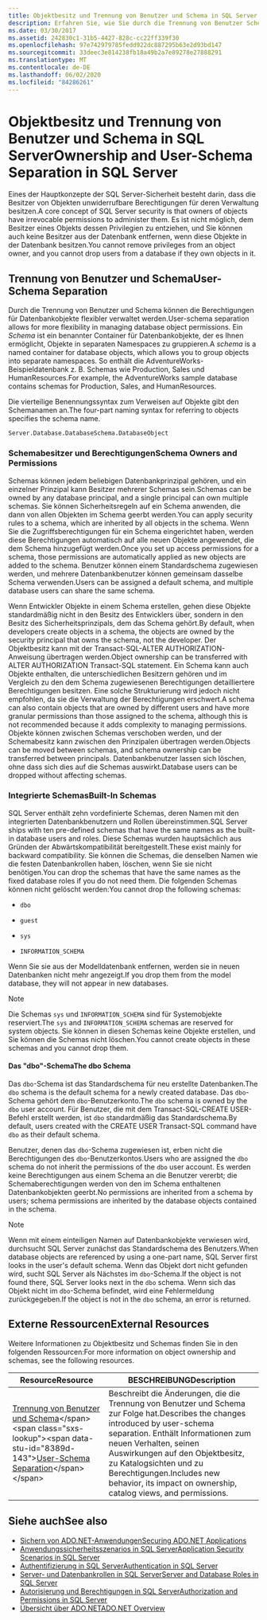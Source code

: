 ```yaml
---
title: Objektbesitz und Trennung von Benutzer und Schema in SQL Server
description: Erfahren Sie, wie Sie durch die Trennung von Benutzer Schemas Flexibilität beim Verwalten von SQL Server Berechtigungen für Datenbankobjekte Schemas gruppieren Objekte in separaten Namespaces.
ms.date: 03/30/2017
ms.assetid: 242830c1-31b5-4427-828c-cc22ff339f30
ms.openlocfilehash: 97e742979785fedd922dc887295b63e2d93bd147
ms.sourcegitcommit: 33deec3e814238fb18a49b2a7e89278e27888291
ms.translationtype: MT
ms.contentlocale: de-DE
ms.lasthandoff: 06/02/2020
ms.locfileid: "84286261"
---
```

# <a name="ownership-and-user-schema-separation-in-sql-server"></a><span data-ttu-id="8389d-104">Objektbesitz und Trennung von Benutzer und Schema in SQL Server</span><span class="sxs-lookup"><span data-stu-id="8389d-104">Ownership and User-Schema Separation in SQL Server</span></span>
<span data-ttu-id="8389d-105">Eines der Hauptkonzepte der SQL Server-Sicherheit besteht darin, dass die Besitzer von Objekten unwiderrufbare Berechtigungen für deren Verwaltung besitzen.</span><span class="sxs-lookup"><span data-stu-id="8389d-105">A core concept of SQL Server security is that owners of objects have irrevocable permissions to administer them.</span></span> <span data-ttu-id="8389d-106">Es ist nicht möglich, dem Besitzer eines Objekts dessen Privilegien zu entziehen, und Sie können auch keine Besitzer aus der Datenbank entfernen, wenn diese Objekte in der Datenbank besitzen.</span><span class="sxs-lookup"><span data-stu-id="8389d-106">You cannot remove privileges from an object owner, and you cannot drop users from a database if they own objects in it.</span></span>  
  
## <a name="user-schema-separation"></a><span data-ttu-id="8389d-107">Trennung von Benutzer und Schema</span><span class="sxs-lookup"><span data-stu-id="8389d-107">User-Schema Separation</span></span>  
 <span data-ttu-id="8389d-108">Durch die Trennung von Benutzer und Schema können die Berechtigungen für Datenbankobjekte flexibler verwaltet werden.</span><span class="sxs-lookup"><span data-stu-id="8389d-108">User-schema separation allows for more flexibility in managing database object permissions.</span></span> <span data-ttu-id="8389d-109">Ein *Schema* ist ein benannter Container für Datenbankobjekte, der es Ihnen ermöglicht, Objekte in separaten Namespaces zu gruppieren.</span><span class="sxs-lookup"><span data-stu-id="8389d-109">A *schema* is a named container for database objects, which allows you to group objects into separate namespaces.</span></span> <span data-ttu-id="8389d-110">So enthält die AdventureWorks-Beispieldatenbank z. B. Schemas wie Production, Sales und HumanResources.</span><span class="sxs-lookup"><span data-stu-id="8389d-110">For example, the AdventureWorks sample database contains schemas for Production, Sales, and HumanResources.</span></span>  
  
 <span data-ttu-id="8389d-111">Die vierteilige Benennungssyntax zum Verweisen auf Objekte gibt den Schemanamen an.</span><span class="sxs-lookup"><span data-stu-id="8389d-111">The four-part naming syntax for referring to objects specifies the schema name.</span></span>  
  
```text
Server.Database.DatabaseSchema.DatabaseObject  
```  
  
### <a name="schema-owners-and-permissions"></a><span data-ttu-id="8389d-112">Schemabesitzer und Berechtigungen</span><span class="sxs-lookup"><span data-stu-id="8389d-112">Schema Owners and Permissions</span></span>  
 <span data-ttu-id="8389d-113">Schemas können jedem beliebigen Datenbankprinzipal gehören, und ein einzelner Prinzipal kann Besitzer mehrerer Schemas sein.</span><span class="sxs-lookup"><span data-stu-id="8389d-113">Schemas can be owned by any database principal, and a single principal can own multiple schemas.</span></span> <span data-ttu-id="8389d-114">Sie können Sicherheitsregeln auf ein Schema anwenden, die dann von allen Objekten im Schema geerbt werden.</span><span class="sxs-lookup"><span data-stu-id="8389d-114">You can apply security rules to a schema, which are inherited by all objects in the schema.</span></span> <span data-ttu-id="8389d-115">Wenn Sie die Zugriffsberechtigungen für ein Schema eingerichtet haben, werden diese Berechtigungen automatisch auf alle neuen Objekte angewendet, die dem Schema hinzugefügt werden.</span><span class="sxs-lookup"><span data-stu-id="8389d-115">Once you set up access permissions for a schema, those permissions are automatically applied as new objects are added to the schema.</span></span> <span data-ttu-id="8389d-116">Benutzer können einem Standardschema zugewiesen werden, und mehrere Datenbankbenutzer können gemeinsam dasselbe Schema verwenden.</span><span class="sxs-lookup"><span data-stu-id="8389d-116">Users can be assigned a default schema, and multiple database users can share the same schema.</span></span>  
  
 <span data-ttu-id="8389d-117">Wenn Entwickler Objekte in einem Schema erstellen, gehen diese Objekte standardmäßig nicht in den Besitz des Entwicklers über, sondern in den Besitz des Sicherheitsprinzipals, dem das Schema gehört.</span><span class="sxs-lookup"><span data-stu-id="8389d-117">By default, when developers create objects in a schema, the objects are owned by the security principal that owns the schema, not the developer.</span></span> <span data-ttu-id="8389d-118">Der Objektbesitz kann mit der Transact-SQL-ALTER AUTHORIZATION-Anweisung übertragen werden.</span><span class="sxs-lookup"><span data-stu-id="8389d-118">Object ownership can be transferred with ALTER AUTHORIZATION Transact-SQL statement.</span></span> <span data-ttu-id="8389d-119">Ein Schema kann auch Objekte enthalten, die unterschiedlichen Besitzern gehören und im Vergleich zu den dem Schema zugewiesenen Berechtigungen detailliertere Berechtigungen besitzen. Eine solche Strukturierung wird jedoch nicht empfohlen, da sie die Verwaltung der Berechtigungen erschwert.</span><span class="sxs-lookup"><span data-stu-id="8389d-119">A schema can also contain objects that are owned by different users and have more granular permissions than those assigned to the schema, although this is not recommended because it adds complexity to managing permissions.</span></span> <span data-ttu-id="8389d-120">Objekte können zwischen Schemas verschoben werden, und der Schemabesitz kann zwischen den Prinzipalen übertragen werden.</span><span class="sxs-lookup"><span data-stu-id="8389d-120">Objects can be moved between schemas, and schema ownership can be transferred between principals.</span></span> <span data-ttu-id="8389d-121">Datenbankbenutzer lassen sich löschen, ohne dass sich dies auf die Schemas auswirkt.</span><span class="sxs-lookup"><span data-stu-id="8389d-121">Database users can be dropped without affecting schemas.</span></span>  
  
### <a name="built-in-schemas"></a><span data-ttu-id="8389d-122">Integrierte Schemas</span><span class="sxs-lookup"><span data-stu-id="8389d-122">Built-In Schemas</span></span>  
 <span data-ttu-id="8389d-123">SQL Server enthält zehn vordefinierte Schemas, deren Namen mit den integrierten Datenbankbenutzern und Rollen übereinstimmen.</span><span class="sxs-lookup"><span data-stu-id="8389d-123">SQL Server ships with ten pre-defined schemas that have the same names as the built-in database users and roles.</span></span> <span data-ttu-id="8389d-124">Diese Schemas wurden hauptsächlich aus Gründen der Abwärtskompatibilität bereitgestellt.</span><span class="sxs-lookup"><span data-stu-id="8389d-124">These exist mainly for backward compatibility.</span></span> <span data-ttu-id="8389d-125">Sie können die Schemas, die denselben Namen wie die festen Datenbankrollen haben, löschen, wenn Sie sie nicht benötigen.</span><span class="sxs-lookup"><span data-stu-id="8389d-125">You can drop the schemas that have the same names as the fixed database roles if you do not need them.</span></span> <span data-ttu-id="8389d-126">Die folgenden Schemas können nicht gelöscht werden:</span><span class="sxs-lookup"><span data-stu-id="8389d-126">You cannot drop the following schemas:</span></span>  
  
- `dbo`  
  
- `guest`  
  
- `sys`  
  
- `INFORMATION_SCHEMA`  
  
 <span data-ttu-id="8389d-127">Wenn Sie sie aus der Modelldatenbank entfernen, werden sie in neuen Datenbanken nicht mehr angezeigt.</span><span class="sxs-lookup"><span data-stu-id="8389d-127">If you drop them from the model database, they will not appear in new databases.</span></span>  
  
> [!NOTE]
> <span data-ttu-id="8389d-128">Die Schemas `sys` und `INFORMATION_SCHEMA` sind für Systemobjekte reserviert.</span><span class="sxs-lookup"><span data-stu-id="8389d-128">The `sys` and `INFORMATION_SCHEMA` schemas are reserved for system objects.</span></span> <span data-ttu-id="8389d-129">Sie können in diesen Schemas keine Objekte erstellen, und Sie können die Schemas nicht löschen.</span><span class="sxs-lookup"><span data-stu-id="8389d-129">You cannot create objects in these schemas and you cannot drop them.</span></span>  
  
#### <a name="the-dbo-schema"></a><span data-ttu-id="8389d-130">Das "dbo"-Schema</span><span class="sxs-lookup"><span data-stu-id="8389d-130">The dbo Schema</span></span>  
 <span data-ttu-id="8389d-131">Das `dbo`-Schema ist das Standardschema für neu erstellte Datenbanken.</span><span class="sxs-lookup"><span data-stu-id="8389d-131">The `dbo` schema is the default schema for a newly created database.</span></span> <span data-ttu-id="8389d-132">Das `dbo`-Schema gehört dem `dbo`-Benutzerkonto.</span><span class="sxs-lookup"><span data-stu-id="8389d-132">The `dbo` schema is owned by the `dbo` user account.</span></span> <span data-ttu-id="8389d-133">Für Benutzer, die mit dem Transact-SQL-CREATE USER-Befehl erstellt werden, ist `dbo` standardmäßig das Standardschema.</span><span class="sxs-lookup"><span data-stu-id="8389d-133">By default, users created with the CREATE USER Transact-SQL command have `dbo` as their default schema.</span></span>  
  
 <span data-ttu-id="8389d-134">Benutzer, denen das `dbo`-Schema zugewiesen ist, erben nicht die Berechtigungen des `dbo`-Benutzerkontos.</span><span class="sxs-lookup"><span data-stu-id="8389d-134">Users who are assigned the `dbo` schema do not inherit the permissions of the `dbo` user account.</span></span> <span data-ttu-id="8389d-135">Es werden keine Berechtigungen aus einem Schema an die Benutzer vererbt; die Schemaberechtigungen werden von den im Schema enthaltenen Datenbankobjekten geerbt.</span><span class="sxs-lookup"><span data-stu-id="8389d-135">No permissions are inherited from a schema by users; schema permissions are inherited by the database objects contained in the schema.</span></span>  
  
> [!NOTE]
> <span data-ttu-id="8389d-136">Wenn mit einem einteiligen Namen auf Datenbankobjekte verwiesen wird, durchsucht SQL Server zunächst das Standardschema des Benutzers.</span><span class="sxs-lookup"><span data-stu-id="8389d-136">When database objects are referenced by using a one-part name, SQL Server first looks in the user's default schema.</span></span> <span data-ttu-id="8389d-137">Wenn das Objekt dort nicht gefunden wird, sucht SQL Server als Nächstes im `dbo`-Schema.</span><span class="sxs-lookup"><span data-stu-id="8389d-137">If the object is not found there, SQL Server looks next in the `dbo` schema.</span></span> <span data-ttu-id="8389d-138">Wenn sich das Objekt nicht im `dbo`-Schema befindet, wird eine Fehlermeldung zurückgegeben.</span><span class="sxs-lookup"><span data-stu-id="8389d-138">If the object is not in the `dbo` schema, an error is returned.</span></span>  
  
## <a name="external-resources"></a><span data-ttu-id="8389d-139">Externe Ressourcen</span><span class="sxs-lookup"><span data-stu-id="8389d-139">External Resources</span></span>  
 <span data-ttu-id="8389d-140">Weitere Informationen zu Objektbesitz und Schemas finden Sie in den folgenden Ressourcen:</span><span class="sxs-lookup"><span data-stu-id="8389d-140">For more information on object ownership and schemas, see the following resources.</span></span>  
  
|<span data-ttu-id="8389d-141">Resource</span><span class="sxs-lookup"><span data-stu-id="8389d-141">Resource</span></span>|<span data-ttu-id="8389d-142">BESCHREIBUNG</span><span class="sxs-lookup"><span data-stu-id="8389d-142">Description</span></span>|  
|--------------|-----------------|  
|<span data-ttu-id="8389d-143">[Trennung von Benutzer und Schema](https://docs.microsoft.com/previous-versions/sql/sql-server-2008-r2/ms190387(v=sql.105))</span><span class="sxs-lookup"><span data-stu-id="8389d-143">[User-Schema Separation](https://docs.microsoft.com/previous-versions/sql/sql-server-2008-r2/ms190387(v=sql.105))</span></span>|<span data-ttu-id="8389d-144">Beschreibt die Änderungen, die die Trennung von Benutzer und Schema zur Folge hat.</span><span class="sxs-lookup"><span data-stu-id="8389d-144">Describes the changes introduced by user-schema separation.</span></span> <span data-ttu-id="8389d-145">Enthält Informationen zum neuen Verhalten, seinen Auswirkungen auf den Objektbesitz, zu Katalogsichten und zu Berechtigungen.</span><span class="sxs-lookup"><span data-stu-id="8389d-145">Includes new behavior, its impact on ownership, catalog views, and permissions.</span></span>|  
  
## <a name="see-also"></a><span data-ttu-id="8389d-146">Siehe auch</span><span class="sxs-lookup"><span data-stu-id="8389d-146">See also</span></span>

- [<span data-ttu-id="8389d-147">Sichern von ADO.NET-Anwendungen</span><span class="sxs-lookup"><span data-stu-id="8389d-147">Securing ADO.NET Applications</span></span>](../securing-ado-net-applications.md)
- [<span data-ttu-id="8389d-148">Anwendungssicherheitsszenarios in SQL Server</span><span class="sxs-lookup"><span data-stu-id="8389d-148">Application Security Scenarios in SQL Server</span></span>](application-security-scenarios-in-sql-server.md)
- [<span data-ttu-id="8389d-149">Authentifizierung in SQL Server</span><span class="sxs-lookup"><span data-stu-id="8389d-149">Authentication in SQL Server</span></span>](authentication-in-sql-server.md)
- [<span data-ttu-id="8389d-150">Server- und Datenbankrollen in SQL Server</span><span class="sxs-lookup"><span data-stu-id="8389d-150">Server and Database Roles in SQL Server</span></span>](server-and-database-roles-in-sql-server.md)
- [<span data-ttu-id="8389d-151">Autorisierung und Berechtigungen in SQL Server</span><span class="sxs-lookup"><span data-stu-id="8389d-151">Authorization and Permissions in SQL Server</span></span>](authorization-and-permissions-in-sql-server.md)
- [<span data-ttu-id="8389d-152">Übersicht über ADO.NET</span><span class="sxs-lookup"><span data-stu-id="8389d-152">ADO.NET Overview</span></span>](../ado-net-overview.md)

